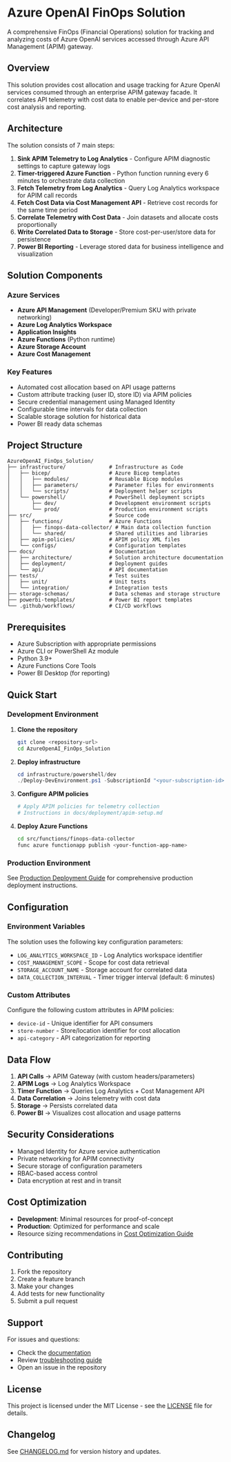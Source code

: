 # Azure OpenAI FinOps Solution

A comprehensive FinOps (Financial Operations) solution for tracking and analyzing costs of Azure OpenAI services accessed through Azure API Management (APIM) gateway.

## Overview

This solution provides cost allocation and usage tracking for Azure OpenAI services consumed through an enterprise APIM gateway facade. It correlates API telemetry with cost data to enable per-device and per-store cost analysis and reporting.

## Architecture

The solution consists of 7 main steps:

1. **Sink APIM Telemetry to Log Analytics** - Configure APIM diagnostic settings to capture gateway logs
2. **Timer-triggered Azure Function** - Python function running every 6 minutes to orchestrate data collection
3. **Fetch Telemetry from Log Analytics** - Query Log Analytics workspace for APIM call records
4. **Fetch Cost Data via Cost Management API** - Retrieve cost records for the same time period
5. **Correlate Telemetry with Cost Data** - Join datasets and allocate costs proportionally
6. **Write Correlated Data to Storage** - Store cost-per-user/store data for persistence
7. **Power BI Reporting** - Leverage stored data for business intelligence and visualization

## Solution Components

### Azure Services
- **Azure API Management** (Developer/Premium SKU with private networking)
- **Azure Log Analytics Workspace**
- **Application Insights**
- **Azure Functions** (Python runtime)
- **Azure Storage Account**
- **Azure Cost Management**

### Key Features
- Automated cost allocation based on API usage patterns
- Custom attribute tracking (user ID, store ID) via APIM policies
- Secure credential management using Managed Identity
- Configurable time intervals for data collection
- Scalable storage solution for historical data
- Power BI ready data schemas

## Project Structure

```
AzureOpenAI_FinOps_Solution/
├── infrastructure/              # Infrastructure as Code
│   ├── bicep/                   # Azure Bicep templates
│   │   ├── modules/             # Reusable Bicep modules
│   │   ├── parameters/          # Parameter files for environments
│   │   └── scripts/             # Deployment helper scripts
│   └── powershell/              # PowerShell deployment scripts
│       ├── dev/                 # Development environment scripts
│       └── prod/                # Production environment scripts
├── src/                         # Source code
│   ├── functions/               # Azure Functions
│   │   ├── finops-data-collector/ # Main data collection function
│   │   └── shared/              # Shared utilities and libraries
│   ├── apim-policies/           # APIM policy XML files
│   └── configs/                 # Configuration templates
├── docs/                        # Documentation
│   ├── architecture/            # Solution architecture documentation
│   ├── deployment/              # Deployment guides
│   └── api/                     # API documentation
├── tests/                       # Test suites
│   ├── unit/                    # Unit tests
│   └── integration/             # Integration tests
├── storage-schemas/             # Data schemas and storage structure
├── powerbi-templates/           # Power BI report templates
└── .github/workflows/           # CI/CD workflows
```

## Prerequisites

- Azure Subscription with appropriate permissions
- Azure CLI or PowerShell Az module
- Python 3.9+
- Azure Functions Core Tools
- Power BI Desktop (for reporting)

## Quick Start

### Development Environment

1. **Clone the repository**
   ```bash
   git clone <repository-url>
   cd AzureOpenAI_FinOps_Solution
   ```

2. **Deploy infrastructure**
   ```powershell
   cd infrastructure/powershell/dev
   ./Deploy-DevEnvironment.ps1 -SubscriptionId "<your-subscription-id>"
   ```

3. **Configure APIM policies**
   ```bash
   # Apply APIM policies for telemetry collection
   # Instructions in docs/deployment/apim-setup.md
   ```

4. **Deploy Azure Functions**
   ```bash
   cd src/functions/finops-data-collector
   func azure functionapp publish <your-function-app-name>
   ```

### Production Environment

See [Production Deployment Guide](docs/deployment/production-setup.md) for comprehensive production deployment instructions.

## Configuration

### Environment Variables

The solution uses the following key configuration parameters:

- `LOG_ANALYTICS_WORKSPACE_ID` - Log Analytics workspace identifier
- `COST_MANAGEMENT_SCOPE` - Scope for cost data retrieval
- `STORAGE_ACCOUNT_NAME` - Storage account for correlated data
- `DATA_COLLECTION_INTERVAL` - Timer trigger interval (default: 6 minutes)

### Custom Attributes

Configure the following custom attributes in APIM policies:
- `device-id` - Unique identifier for API consumers
- `store-number` - Store/location identifier for cost allocation
- `api-category` - API categorization for reporting

## Data Flow

1. **API Calls** → APIM Gateway (with custom headers/parameters)
2. **APIM Logs** → Log Analytics Workspace
3. **Timer Function** → Queries Log Analytics + Cost Management API
4. **Data Correlation** → Joins telemetry with cost data
5. **Storage** → Persists correlated data
6. **Power BI** → Visualizes cost allocation and usage patterns

## Security Considerations

- Managed Identity for Azure service authentication
- Private networking for APIM connectivity
- Secure storage of configuration parameters
- RBAC-based access control
- Data encryption at rest and in transit

## Cost Optimization

- **Development**: Minimal resources for proof-of-concept
- **Production**: Optimized for performance and scale
- Resource sizing recommendations in [Cost Optimization Guide](docs/architecture/cost-optimization.md)

## Contributing

1. Fork the repository
2. Create a feature branch
3. Make your changes
4. Add tests for new functionality
5. Submit a pull request

## Support

For issues and questions:
- Check the [documentation](docs/)
- Review [troubleshooting guide](docs/deployment/troubleshooting.md)
- Open an issue in the repository

## License

This project is licensed under the MIT License - see the [LICENSE](LICENSE) file for details.

## Changelog

See [CHANGELOG.md](CHANGELOG.md) for version history and updates.
